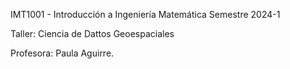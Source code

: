 IMT1001 - Introducción a Ingeniería Matemática
Semestre 2024-1

Taller: Ciencia de Dattos Geoespaciales 

Profesora: Paula Aguirre.
